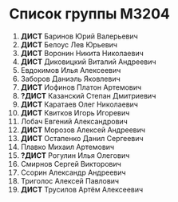# Список группы M3204

1. **ДИСТ** Баринов Юрий Валерьевич 
2. **ДИСТ** Белоус Лев Юрьевич
3. **ДИСТ** Воронин Никита Николаевич
4. **ДИСТ** Диковицкий Виталий Андреевич
5. Евдокимов Илья Алексеевич
6. Заборов Даниэль Яковлевич
7. **ДИСТ** Иофинов Платон Артемович
8. **?ДИСТ** Казанский Степан Дмитриевич
9. **ДИСТ** Каратаев Олег Николаевич
10. **ДИСТ** Квитков Игорь Игоревич
11. Лобач Евгений Александрович
12. **ДИСТ** Морозов Алексей Андреевич
13. **ДИСТ** Остапенко Данил Сергеевич
14. Плавко Михаил Артемович
15. **?ДИСТ** Рогулин Илья Олегович
16. Смирнов Сергей Викторович
17. Ссорин Александр Андреевич
18. Триголос Алексей Павлович
19. **ДИСТ** Трусилов Артём Алексеевич
